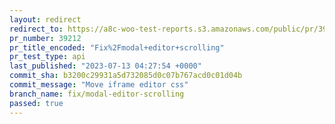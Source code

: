 ```yaml
---
layout: redirect
redirect_to: https://a8c-woo-test-reports.s3.amazonaws.com/public/pr/39212/api/index.html
pr_number: 39212
pr_title_encoded: "Fix%2Fmodal+editor+scrolling"
pr_test_type: api
last_published: "2023-07-13 04:27:54 +0000"
commit_sha: b3200c29931a5d732085d0c07b767acd0c01d04b
commit_message: "Move iframe editor css"
branch_name: fix/modal-editor-scrolling
passed: true
---
```

